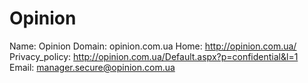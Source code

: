 
# Opinion

Name: Opinion
Domain: opinion.com.ua
Home: http://opinion.com.ua/
Privacy_policy: http://opinion.com.ua/Default.aspx?p=confidential&l=1
Email: manager.secure@opinion.com.ua
